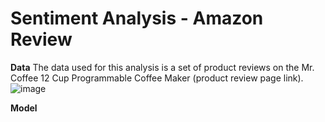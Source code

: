 # Sentiment Analysis - Amazon Review

**Data**
The data used for this analysis is a set of product reviews on the Mr. Coffee 12 Cup Programmable Coffee Maker (product review page link). ![image](https://user-images.githubusercontent.com/43327902/147957742-be21c0b4-7801-4ae6-a586-e9096486986b.png)



**Model**
